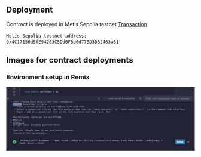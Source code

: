 ## Deployment
Contract is deployed in Metis Sepolia testnet [Transaction](https://sepolia-explorer.metisdevops.link/tx/0x085efe96f70437d2a078d0b913abe77ff6281a87517a633de9a598323c362743)
```
Metis Sepolia testnet address: 0x4C17156d5fE94263C5Dd6FBb0d77BD3D32463a61

```


## Images for contract deployments

### Environment setup in Remix
![Alt Text](images/deployment.png)

